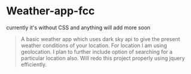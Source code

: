 # Weather-app-fcc
currently it's without CSS and anything will add more soon <br>
>A basic weather app which uses dark sky api to give the present weather conditions of your location. For location I am using geolocation. I plan to further include option of searching for a particular location also. Will redo this project properly using jquery efficiently.

